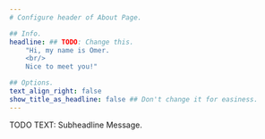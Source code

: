 ```yaml
---
# Configure header of About Page.

## Info.
headline: ## TODO: Change this.
    "Hi, my name is Omer.
    <br/>
    Nice to meet you!"

## Options.
text_align_right: false
show_title_as_headline: false ## Don't change it for easiness.
---
```


<!-- This is a subheadline under the header. -->
TODO TEXT: Subheadline Message.

<!-- Emojis: https://www.webfx.com/tools/emoji-cheat-sheet/ -->
